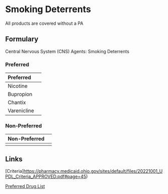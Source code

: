 # Smoking Deterrents

All products are covered without a PA

## Formulary

Central Nervous System (CNS) Agents: Smoking Deterrents

### Preferred

| Preferred   |      |
| :---------- | ---: |
| Nicotine    |      |
| Bupropion   |      |
| Chantix     |      |
| Varenicline |      |

### Non-Preferred

| Non-Preferred |      |
| :------------ | ---: |
|               |      |

## Links

[Criteria]https://pharmacy.medicaid.ohio.gov/sites/default/files/20221001_UPDL_Criteria_APPROVED.pdf#page=45)

[Preferred Drug List](https://pharmacy.medicaid.ohio.gov/sites/default/files/20221001_UPDL_APPROVED_.pdf#page=18)
